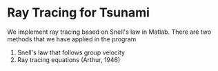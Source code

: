 # Ray Tracing for Tsunami

We implement ray tracing based on Snell's law in Matlab. 
There are two methods that we have applied in the program
1. Snell's law that follows group velocity
2. Ray tracing equations (Arthur, 1946)
